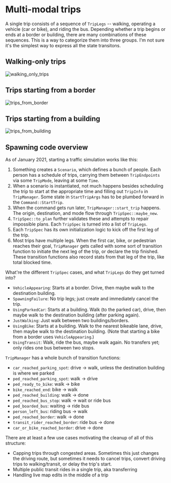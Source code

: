 # Multi-modal trips

A single trip consists of a sequence of `TripLegs` -- walking, operating a
vehicle (car or bike), and riding the bus. Depending whether a trip begins or
ends at a border or building, there are many combinations of these sequences.
This is a way to categorize them into three groups. I'm not sure it's the
simplest way to express all the state transitons.

## Walking-only trips

![walking_only_trips](walking_only_trips.svg)

## Trips starting from a border

![trips_from_border](trips_from_border.svg)

## Trips starting from a building

![trips_from_building](trips_from_building.svg)

## Spawning code overview

As of January 2021, starting a traffic simulation works like this:

1. Something creates a `Scenario`, which defines a bunch of people. Each person
   has a schedule of trips, carrying them between `TripEndpoints` via some
   `TripMode`, leaving at some `Time`.
2. When a scenario is instantiated, not much happens besides scheduling the trip
   to start at the appropriate time and filling out `TripInfo` in `TripManager`.
   Some state in `StartTripArgs` has to be plumbed forward in the
   `Command::StartTrip`.
3. When the command gets run later, `TripManager::start_trip` happens. The
   origin, destination, and mode flow through `TripSpec::maybe_new`.
4. `TripSpec::to_plan` further validates these and attempts to repair impossible
   plans. Each `TripSpec` is turned into a list of `TripLegs`.
5. Each `TripSpec` has its own initialization logic to kick off the first leg of
   the trip.
6. Most trips have multiple legs. When the first car, bike, or pedestrian
   reaches their goal, `TripManager` gets called with some sort of transition
   function to initiate the next leg of the trip, or declare the trip finished.
   These transition functions also record stats from that leg of the trip, like
   total blocked time.

What're the different `TripSpec` cases, and what `TripLegs` do they get turned
into?

- `VehicleAppearing`: Starts at a border. Drive, then maybe walk to the
  destination building.
- `SpawningFailure`: No trip legs; just create and immediately cancel the trip.
- `UsingParkedCar`: Starts at a building. Walk (to the parked car), drive, then
  maybe walk to the destination building (after parking again).
- `JustWalking`: Just walk between two buildings/borders.
- `UsingBike`: Starts at a building. Walk to the nearest bikeable lane, drive,
  then maybe walk to the destination building. (Note that starting a bike from a
  border uses `VehicleAppearing`.)
- `UsingTransit`: Walk, ride the bus, maybe walk again. No transfers yet; only
  rides one bus between two stops.

`TripManager` has a whole bunch of transition functions:

- `car_reached_parking_spot`: drive -> walk, unless the destination building is
  where we parked
- `ped_reached_parking_spot`: walk -> drive
- `ped_ready_to_bike`: walk -> bike
- `bike_reached_end`: bike -> walk
- `ped_reached_building`: walk -> done
- `ped_reached_bus_stop`: walk -> wait or ride bus
- `ped_boarded_bus`: waiting -> ride bus
- `person_left_bus`: riding bus -> walk
- `ped_reached_border`: walk -> done
- `transit_rider_reached_border`: ride bus -> done
- `car_or_bike_reached_border`: drive -> done

There are at least a few use cases motivating the cleanup of all of this
structure:

- Capping trips through congested areas. Sometimes this just changes the driving
  route, but sometimes it needs to cancel trips, convert driving trips to
  walking/transit, or delay the trip's start.
- Multiple public transit rides in a single trip, aka transferring
- Handling live map edits in the middle of a trip
